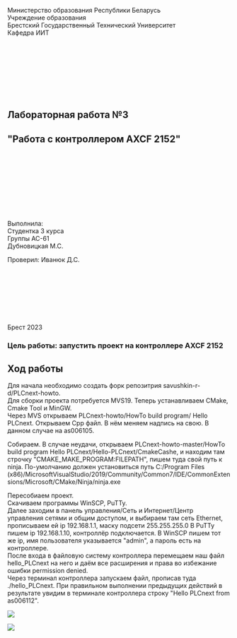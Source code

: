 Министерство образования Республики Беларусь  
Учреждение образования   
Брестский Государственный Технический Университет  
Кафедра ИИТ
<br/><br/><br/><br/><br/><br/><br/><br/><br/>
## Лабораторная работа №3
## "Работа с контроллером AXCF 2152"
<br/><br/><br/><br/><br/><br/><br/><br/><br/>
Выполнила:  
Студентка 3 курса  
Группы АС-61  
Дубновицкая М.С.  

Проверил:
Иванюк Д.С.
<br/><br/><br/><br/><br/><br/><br/><br/><br/>
Брест 2023

### Цель работы: запустить проект на контроллере AXCF 2152
## Ход работы 

Для начала необходимо создать форк репозитрия savushkin-r-d/PLCnext-howto.   
Для сборки проекта потребуется MVS19. Теперь устанавливаем CMake, Cmake Tool и MinGW.   
Через MVS открываем PLCnext-howto/HowTo build program/ Hello PLCnext. Открываем Cpp файл. В нём меняем надпись на свою. В данном случае на as006105.  

Собираем. В случае неудачи, открываем PLCnext-howto-master/HowTo build program Hello PLCnext/Hello-PLCnext/CmakeCashe, и находим там строчку "CMAKE_MAKE_PROGRAM:FILEPATH", пишем туда свой путь к ninja. По-умолчанию должен установиться путь C:/Program Files (x86)/MicrosoftVisualStudio/2019/Community/Common7/IDE/CommonExtensions/Microsoft/CMake/Ninja/ninja.exe 

Пересобиаем проект.   
Скачиваем программы WinSCP, PuTTy.   
Далее заходим в панель управления/Сеть и Интернет/Центр управления сетями и общим доступом, и выбираем там сеть Ethernet, прописываем ей ip 192.168.1.1, маску подсети 255.255.255.0
В PuTTy пишем ip 192.168.1.10, контроллёр подключается.
В WinSCP пишем тот же ip, имя пользователя указывается "admin", а пароль есть на контроллере.   
После входа в файловую систему контроллера перемещаем наш файл hello_PLCnext на него и даём все расширения и права во избежание ошибки permission denied.   
Через терминал контроллера запускаем файл, прописав туда ./hello_PLCnext. При правильном выполнении предыдущих действий в результате увидим в терминале контроллера строку "Hello PLCnext from as006112".   

![](../../images/Lab3Result.jpg)

![](../../images/Lab3Photo.jpg)